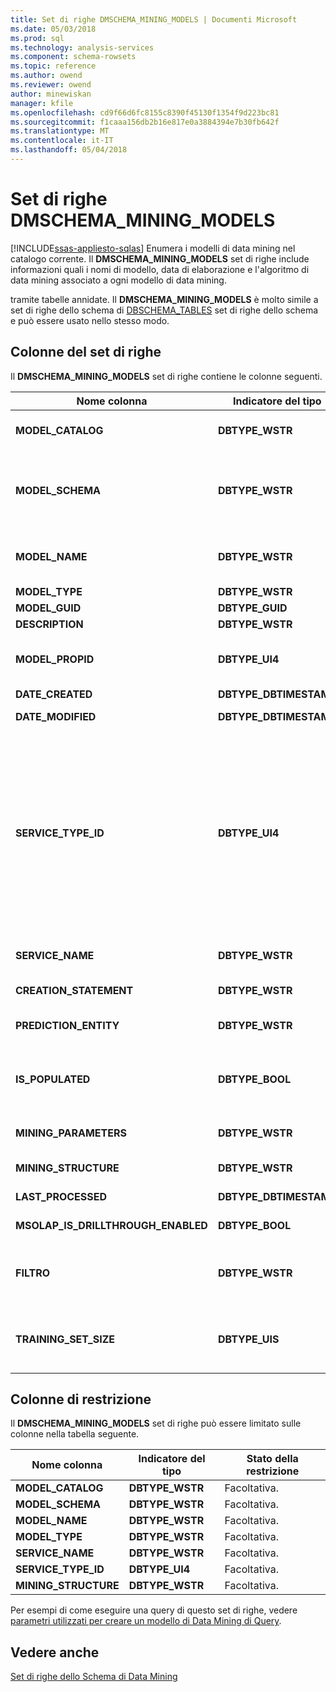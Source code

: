 ```yaml
---
title: Set di righe DMSCHEMA_MINING_MODELS | Documenti Microsoft
ms.date: 05/03/2018
ms.prod: sql
ms.technology: analysis-services
ms.component: schema-rowsets
ms.topic: reference
ms.author: owend
ms.reviewer: owend
author: minewiskan
manager: kfile
ms.openlocfilehash: cd9f66d6fc8155c8390f45130f1354f9d223bc81
ms.sourcegitcommit: f1caaa156db2b16e817e0a3884394e7b30fb642f
ms.translationtype: MT
ms.contentlocale: it-IT
ms.lasthandoff: 05/04/2018
---
```

# <a name="dmschemaminingmodels-rowset"></a>Set di righe DMSCHEMA_MINING_MODELS
[!INCLUDE[ssas-appliesto-sqlas](../../../includes/ssas-appliesto-sqlas.md)]
  Enumera i modelli di data mining nel catalogo corrente. Il **DMSCHEMA_MINING_MODELS** set di righe include informazioni quali i nomi di modello, data di elaborazione e l'algoritmo di data mining associato a ogni modello di data mining.  
  
 tramite tabelle annidate. Il **DMSCHEMA_MINING_MODELS** è molto simile a set di righe dello schema di [DBSCHEMA_TABLES](../../../analysis-services/schema-rowsets/ole-db/dbschema-tables-rowset.md) set di righe dello schema e può essere usato nello stesso modo.  
  
## <a name="rowset-columns"></a>Colonne del set di righe  
 Il **DMSCHEMA_MINING_MODELS** set di righe contiene le colonne seguenti.  
  
|Nome colonna|Indicatore del tipo|Description|  
|-----------------|--------------------|-----------------|  
|**MODEL_CATALOG**|**DBTYPE_WSTR**|Nome del catalogo. Popolato con il nome del database di cui il modello è membro.|  
|**MODEL_SCHEMA**|**DBTYPE_WSTR**|Nome dello schema non qualificato. Questa colonna non è supportata da [!INCLUDE[msCoName](../../../includes/msconame-md.md)] [!INCLUDE[ssNoVersion](../../../includes/ssnoversion-md.md)] [!INCLUDE[ssASnoversion](../../../includes/ssasnoversion-md.md)]; contiene sempre **NULL**.|  
|**MODEL_NAME**|**DBTYPE_WSTR**|Nome del modello di data mining. Questa colonna contiene il nome del modello di data mining e non è mai vuota.|  
|**MODEL_TYPE**|**DBTYPE_WSTR**|Tipo di modello.|  
|**MODEL_GUID**|**DBTYPE_GUID**|GUID del modello.|  
|**DESCRIPTION**|**DBTYPE_WSTR**|Descrizione intuitiva del modello.|  
|**MODEL_PROPID**|**DBTYPE_UI4**|ID di proprietà del modello. Questa colonna non è supportata da [!INCLUDE[ssASnoversion](../../../includes/ssasnoversion-md.md)]; contiene sempre **NULL**.|  
|**DATE_CREATED**|**DBTYPE_DBTIMESTAMP**|Data di creazione del modello.|  
|**DATE_MODIFIED**|**DBTYPE_DBTIMESTAMP**|Data dell'ultima modifica della definizione del modello.|  
|**SERVICE_TYPE_ID**|**DBTYPE_UI4**|Enumerazione che identifica il tipo di algoritmo di data mining utilizzato dal modello. Il tipo può corrispondere a uno dei valori seguenti:<br /><br /> **DM_SERVICETYPE_CLASSIFICATION** (1)<br /><br /> **DM_SERVICETYPE_SEGMENTATION**(2)<br /><br /> **ASSOCIAZIONE DM_SERVICETYPE_**(4)<br /><br /> **DM_SERVICETYPE_ DENSITY_ESTIMATE**(8)<br /><br /> **DM_SERVICETYPE_SEQUENCE**(16)|  
|**SERVICE_NAME**|**DBTYPE_WSTR**|Nome specifico del provider per l'algoritmo di data mining utilizzato dal modello.|  
|**CREATION_STATEMENT**|**DBTYPE_WSTR**|Istruzione utilizzata per creare il modello di data mining.|  
|**PREDICTION_ENTITY**|**DBTYPE_WSTR**|Elenco delimitato da virgole che indica quali colonne di data mining possono essere stimate.|  
|**IS_POPULATED**|**DBTYPE_BOOL**|Flag booleano che indica se il modello è popolato.<br /><br /> **TRUE** se il modello è popolato; in caso contrario, **FALSE**.|  
|**MINING_PARAMETERS**|**DBTYPE_WSTR**|Elenco con valori separati da virgole dei parametri utilizzati durante la creazione del modello.|  
|**MINING_STRUCTURE**|**DBTYPE_WSTR**|ID della struttura di data mining su cui è basato il modello.|  
|**LAST_PROCESSED**|**DBTYPE_DBTIMESTAMP**|Data dell'ultima elaborazione del modello.|  
|**MSOLAP_IS_DRILLTHROUGH_ENABLED**|**DBTYPE_BOOL**|Flag booleano che indica se il modello supporta il drill-through.|  
|**FILTRO**|**DBTYPE_WSTR**|Espressione di filtro associata al modello di data mining.<br /><br /> Un valore NULL o una stringa vuota indica che non è applicato alcun filtro.|  
|**TRAINING_SET_SIZE**|**DBTYPE_UIS**|Numero di case contenuti nel set di training del modello di data mining dopo l'elaborazione della struttura e dopo l'applicazione di eventuali filtri al modello.|  
  
## <a name="restriction-columns"></a>Colonne di restrizione  
 Il **DMSCHEMA_MINING_MODELS** set di righe può essere limitato sulle colonne nella tabella seguente.  
  
|Nome colonna|Indicatore del tipo|Stato della restrizione|  
|-----------------|--------------------|-----------------------|  
|**MODEL_CATALOG**|**DBTYPE_WSTR**|Facoltativa.|  
|**MODEL_SCHEMA**|**DBTYPE_WSTR**|Facoltativa.|  
|**MODEL_NAME**|**DBTYPE_WSTR**|Facoltativa.|  
|**MODEL_TYPE**|**DBTYPE_WSTR**|Facoltativa.|  
|**SERVICE_NAME**|**DBTYPE_WSTR**|Facoltativa.|  
|**SERVICE_TYPE_ID**|**DBTYPE_UI4**|Facoltativa.|  
|**MINING_STRUCTURE**|**DBTYPE_WSTR**|Facoltativa.|  
  
 Per esempi di come eseguire una query di questo set di righe, vedere [parametri utilizzati per creare un modello di Data Mining di Query](../../../analysis-services/data-mining/query-the-parameters-used-to-create-a-mining-model.md).  
  
## <a name="see-also"></a>Vedere anche  
 [Set di righe dello Schema di Data Mining](../../../analysis-services/schema-rowsets/data-mining/data-mining-schema-rowsets.md)  
  
  
